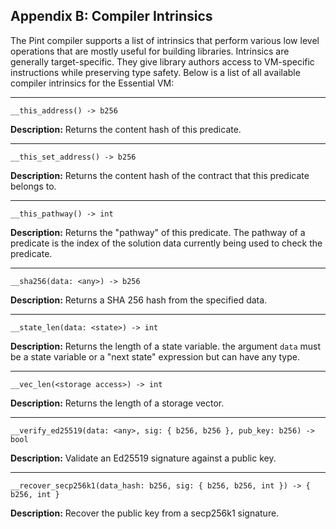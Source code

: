 ## Appendix B: Compiler Intrinsics

The Pint compiler supports a list of intrinsics that perform various low level operations that are
mostly useful for building libraries. Intrinsics are generally target-specific. They give library
authors access to VM-specific instructions while preserving type safety. Below is a list of all
available compiler intrinsics for the Essential VM:

---

```pint
__this_address() -> b256
```

**Description:** Returns the content hash of this predicate.

---

```pint
__this_set_address() -> b256
```

**Description:** Returns the content hash of the contract that this predicate belongs to.

---

```pint
__this_pathway() -> int
```

**Description:** Returns the "pathway" of this predicate. The pathway of a predicate is the index of
the solution data currently being used to check the predicate.

---

```pint
__sha256(data: <any>) -> b256
```

**Description:** Returns a SHA 256 hash from the specified data.

---

```pint
__state_len(data: <state>) -> int
```

**Description:** Returns the length of a state variable. the argument `data` must be a state
variable or a "next state" expression but can have any type.

---

```pint
__vec_len(<storage access>) -> int
```

**Description:** Returns the length of a storage vector.

---

```pint
__verify_ed25519(data: <any>, sig: { b256, b256 }, pub_key: b256) -> bool
```

**Description:** Validate an Ed25519 signature against a public key.

---

```pint
__recover_secp256k1(data_hash: b256, sig: { b256, b256, int }) -> { b256, int }
```

**Description:** Recover the public key from a secp256k1 signature.
